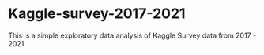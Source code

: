 # Kaggle-survey-2017-2021
This is a simple exploratory data analysis of Kaggle Survey data from 2017 - 2021
